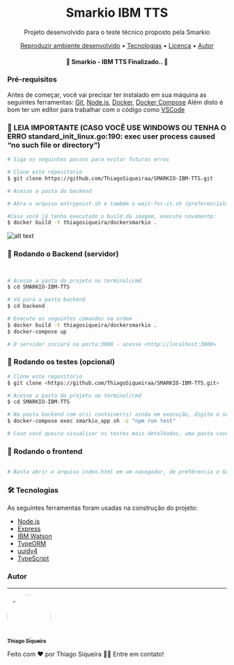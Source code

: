 <h1 align="center">Smarkio IBM TTS</h1>
<p align="center">Projeto desenvolvido para o teste técnico proposto pela Smarkio</p>

<p align="center">
 <a href="#objetivo">Reproduzir ambiente desenvolvido</a> •
 <a href="#tecnologias">Tecnologias</a> • 
 <a href="#licenc-a">Licença</a> • 
 <a href="#autor">Autor</a>
</p>

<h4 align="center"> 
	🚧  Smarkio - IBM TTS Finalizado..  🚧
</h4>

### Pré-requisitos

Antes de começar, você vai precisar ter instalado em sua máquina as seguintes ferramentas:
[Git](https://git-scm.com), [Node.js](https://nodejs.org/en/), [Docker](https://www.docker.com/get-started), [Docker Compose](https://docs.docker.com/compose/install/)
Além disto é bom ter um editor para trabalhar com o código como [VSCode](https://code.visualstudio.com/)

### 🧨 LEIA IMPORTANTE (CASO VOCÊ USE WINDOWS OU TENHA O ERRO standard_init_linux.go:190: exec user process caused “no such file or directory”)
```bash
# Siga os seguintes passos para evitar futuros erros

# Clone este repositório
$ git clone https://github.com/ThiagoSiqueiraa/SMARKIO-IBM-TTS.git

# Acesse a pasta do backend

# Abra o arquivo entrypoint.sh e também o wait-for-it.sh (preferencialmente com VSCODE), siga os passos da imagem e siga para a proxima seção

#Caso você já tenha executado o build da imagem, execute novamente:
$ docker build -t thiagosiqueira/dockersmarkio .

```
![alt text](https://i.stack.imgur.com/sb1pU.png)

### 🎲 Rodando o Backend (servidor)

```bash


# Acesse a pasta do projeto no terminal/cmd
$ cd SMARKIO-IBM-TTS

# Vá para a pasta backend
$ cd backend

# Execute os seguintes comandos na ordem
$ docker build -t thiagosiqueira/dockersmarkio .
$ docker-compose up

# O servidor inciará na porta:3000 - acesse <http://localhost:3000>
```

### 🎲 Rodando os testes (opcional)

```bash
# Clone este repositório
$ git clone <https://github.com/ThiagoSiqueiraa/SMARKIO-IBM-TTS.git>

# Acesse a pasta do projeto no terminal/cmd
$ cd SMARKIO-IBM-TTS

# Na pasta backend com o(s) container(s) ainda em execução, digite o seguinte comando
$ docker-compose exec smarkio_app sh -c "npm run test"

# Caso você queira visualizar os testes mais detalhados, uma pasta coverage será gerada em backend.
```

### 🎲 Rodando o frontend

```bash

# Basta abrir o arquivo index.html em um navegador, de prefêrencia o Google Chrome (browers moderno)

```

### 🛠 Tecnologias

As seguintes ferramentas foram usadas na construção do projeto:

- [Node.js](https://nodejs.org/en/)
- [Express](https://expressjs.com/pt-br/)
- [IBM Watson](https://github.com/watson-developer-cloud/text-to-speech-nodejs/)
- [TypeORM](https://typeorm.io/)
- [uuidv4](https://www.npmjs.com/package/uuidv4)
- [TypeScript](https://www.typescriptlang.org/)

### Autor
---

<a href="https://www.linkedin.com/in/thiago-siqueira-258482195/">
 <img style="border-radius: 50%;" src="https://avatars1.githubusercontent.com/u/42821686?s=460&u=f6bbcde26e001e2f5ab0c9129db41cdf9dd1d976&v=4" width="100px;" alt=""/>
 <br />
 <sub><b>Thiago Siqueira</b></sub></a> 


Feito com ❤️ por Thiago Siqueira 👋🏽 Entre em contato!

